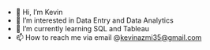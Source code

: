 - 👋 Hi, I’m Kevin
- 👀 I’m interested in Data Entry and Data Analytics
- 🌱 I’m currently learning SQL and Tableau 
- 📫 How to reach me via email @kevinazmi35@gmail.com

<!---
kevinazmi35/kevinazmi35 is a ✨ special ✨ repository because its `README.md` (this file) appears on your GitHub profile.
You can click the Preview link to take a look at your changes.
--->
